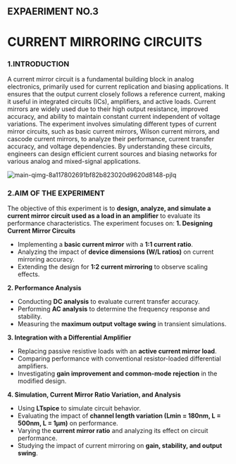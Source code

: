## EXPAERIMENT NO.3
# CURRENT MIRRORING CIRCUITS
### 1.INTRODUCTION
A current mirror circuit is a fundamental building block in analog electronics, primarily used for current replication and biasing applications. It ensures that the output current closely follows a reference current, making it useful in integrated circuits (ICs), amplifiers, and active loads. Current mirrors are widely used due to their high output resistance, improved accuracy, and ability to maintain constant current independent of voltage variations. The experiment involves simulating different types of current mirror circuits, such as basic current mirrors, Wilson current mirrors, and cascode current mirrors, to analyze their performance, current transfer accuracy, and voltage dependencies. By understanding these circuits, engineers can design efficient current sources and biasing networks for various analog and mixed-signal applications.

![main-qimg-8a117802691bf82b823020d9620d8148-pjlq](https://github.com/user-attachments/assets/a1949a00-ef8f-4ab6-8d78-123f4da7b1db)

### 2.AIM OF THE EXPERIMENT
The objective of this experiment is to **design, analyze, and simulate a current mirror circuit used as a load in an amplifier** to evaluate its performance characteristics. The experiment focuses on:
**1. Designing Current Mirror Circuits**
- Implementing a **basic current mirror** with a **1:1 current ratio**.
- Analyzing the impact of **device dimensions (W/L ratios)** on current mirroring accuracy.
- Extending the design for **1:2 current mirroring** to observe scaling effects.

**2. Performance Analysis**
- Conducting **DC analysis** to evaluate current transfer accuracy.
- Performing **AC analysis** to determine the frequency response and stability.
- Measuring the **maximum output voltage swing** in transient simulations.

**3. Integration with a Differential Amplifier**
- Replacing passive resistive loads with an **active current mirror load**.
- Comparing performance with conventional resistor-loaded differential amplifiers.
- Investigating **gain improvement and common-mode rejection** in the modified design.

**4. Simulation, Current Mirror Ratio Variation, and Analysis**
- Using **LTspice** to simulate circuit behavior.
- Evaluating the impact of **channel length variation (Lmin = 180nm, L = 500nm, L = 1µm)** on performance.
- Varying the **current mirror ratio** and analyzing its effect on circuit performance.
- Studying the impact of current mirroring on **gain, stability, and output swing**.

  
